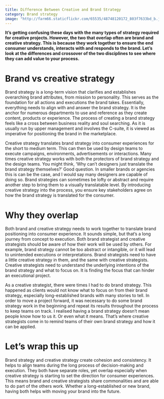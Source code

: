 ```yaml
---
title: Difference Between Creative and Brand Strategy
category: Brand strategy
image: "http://farm66.staticflickr.com/65535/48748120172_803f7633bd_b.jpg"
---
```


**It’s getting confusing these days with the many types of strategy required for creative projects. However, the two that overlap often are brand and creative strategy. This is because they work together to ensure the end consumer understands, interacts with and responds to the brand. Let’s look at the differences and crossover of the two disciplines to see where they can add value to your process.** 

# Brand vs creative strategy 

Brand strategy is a long-term vision that clarifies and establishes overarching brand attributes, from mission to personality. This serves as the foundation for all actions and executions the brand takes. Essentially, everything needs to align with and answer the brand strategy. It is the anchor for numerous departments to use and reference as they create content, products or experience. The process of creating a brand strategy feels like a cross between business reality and soul searching. As it is usually run by upper management and involves the C-suite, it is viewed as imperative for positioning the brand in the marketplace.

Creative strategy translates brand strategy into consumer experiences for the short to medium term. This can then be used by design teams to execute campaigns, environments, advertisements or interactions. Many times creative strategy works with both the protectors of brand strategy and the design teams. You might think, ‘Why can’t designers just translate the brand strategy themselves?’ Good question. In smaller brands or agencies this is can be the case, and I would say many designers are capable of doing so. Brand strategies can sometimes be lofty or abstract and require another step to bring them to a visually translatable level. By introducing creative strategy into the process, you ensure key stakeholders agree on how the brand strategy is translated for the consumer. 

# Why they overlap

Both brand and creative strategy needs to work together to translate brand positioning into consumer experience. It sounds simple, but that’s a long journey from concept to execution. Both brand strategist and creative strategists should be aware of how their work will be used by others. For example, brand strategy cannot be too abstract or intangible, or it will lead to unintended executions or interpretations. Brand strategists need to have a little creative strategy in them, and the same with creative strategists. Creative strategists need to understand the underlying intentions of the brand strategy and what to focus on. It is finding the focus that can hinder an executional project.

As a creative strategist, there were times I had to do brand strategy. This happened as clients would not know what to focus on from their brand strategy, especially long-established brands with many stories to tell. In order to move a project forward, it was necessary to do some brand strategy work in the beginning and repeat its results throughout the process to keep teams on track. I realised having a brand strategy doesn’t mean people know how to us it. Or even what it means. That’s where creative strategists come in to remind teams of their own brand strategy and how it can be applied. 

# Let’s wrap this up

Brand strategy and creative strategy create cohesion and consistency. It helps to align teams during the long process of decision-making and execution. They both have separate roles, yet overlap especially when creative strategy is starting to set the direction for consumer experiences. This means brand and creative strategists share commonalities and are able to do part of the others work. Whether a long-established or new brand, having both helps with moving your brand into the future.
